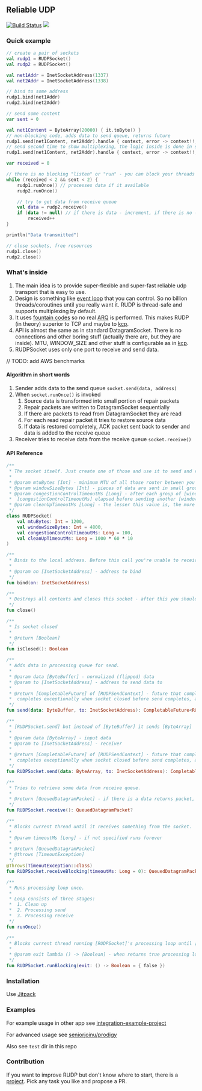 ## Reliable UDP

[![Build Status](https://travis-ci.com/seniorjoinu/reliable-udp.svg?branch=master)](https://travis-ci.com/seniorjoinu/reliable-udp)
[![](https://jitpack.io/v/seniorjoinu/reliable-udp.svg)](https://jitpack.io/#seniorjoinu/reliable-udp)

### Quick example
```kotlin
// create a pair of sockets
val rudp1 = RUDPSocket()
val rudp2 = RUDPSocket()

val net1Addr = InetSocketAddress(1337)
val net2Addr = InetSocketAddress(1338)

// bind to some address
rudp1.bind(net1Addr)
rudp2.bind(net2Addr)

// send some content
var sent = 0

val net1Content = ByteArray(20000) { it.toByte() }
// non-blocking code, adds data to send queue, returns future
rudp1.send(net1Content, net2Addr).handle { context, error -> context!!; sent++ }
// send second time to show multiplexing, the logic inside is done in sequence, so it is absolutely save to increment asynchronously
rudp1.send(net1Content, net2Addr).handle { context, error -> context!!; sent++ }

var received = 0

// there is no blocking "listen" or "run" - you can block your threads in a way you like
while (received < 2 && sent < 2) {
    rudp1.runOnce() // processes data if it available
    rudp2.runOnce()

    // try to get data from receive queue
    val data = rudp2.receive()
    if (data != null) // if there is data - increment, if there is no - try again
        received++
}

println("Data transmitted")

// close sockets, free resources
rudp1.close()
rudp2.close()
```

### What's inside

1. The main idea is to provide super-flexible and super-fast reliable udp transport that is easy to use.
2. Design is something like [event loop](https://en.wikipedia.org/wiki/Event_loop) that you can control. 
    So no billion threads/coroutines until you really want it. RUDP is thread-safe and supports multiplexing by default.
3. It uses [fountain codes](https://en.wikipedia.org/wiki/Fountain_code) so no real 
    [ARQ](https://en.wikipedia.org/wiki/Automatic_repeat_request) is performed. This makes RUDP (in theory) superior 
    to TCP and maybe to [kcp](https://github.com/skywind3000/kcp).
4. API is almost the same as in standard DatagramSocket. There is no connections and other boring stuff (actually 
    there are, but they are inside). MTU, WINDOW_SIZE and other stuff is configurable as 
    in [kcp](https://github.com/skywind3000/kcp).
5. RUDPSocket uses only one port to receive and send data.

// TODO: add AWS benchmarks

#### Algorithm in short words
1. Sender adds data to the send queue `socket.send(data, address)`
2. When `socket.runOnce()` is invoked
    1. Source data is transformed into small portion of repair packets
    2. Repair packets are written to DatagramSocket sequentially
    3. If there are packets to read from DatagramSocket they are read
    4. For each read repair packet it tries to restore source data
    5. If data is restored completely, ACK packet sent back to sender and data is added to the receive queue
3. Receiver tries to receive data from the receive queue `socket.receive()`

#### API Reference
```kotlin
/**
 * The socket itself. Just create one of those and use it to send and receive data over the network.
 *
 * @param mtuBytes [Int] - minimum MTU of all those router between you and someone you send data to
 * @param windowSizeBytes [Int] - pieces of data are sent in small groups with total size of this value
 * @param congestionControlTimeoutMs [Long] - after each group of [windowSizeBytes] is sent, socket waits until
 *  [congestionControlTimeoutMs] elapsed before sending another [windowSizeBytes] of that data
 * @param cleanUpTimeoutMs [Long] - the lesser this value is, the more frequent socket will clean up itself
 */
class RUDPSocket(
    val mtuBytes: Int = 1200,
    val windowSizeBytes: Int = 4800,
    val congestionControlTimeoutMs: Long = 100,
    val cleanUpTimeoutMs: Long = 1000 * 60 * 10
)

/**
 * Binds to the local address. Before this call you're unable to receive packets.
 *
 * @param on [InetSocketAddress] - address to bind
 */
fun bind(on: InetSocketAddress)

/**
 * Destroys all contexts and closes this socket - after this you should create another one to work with
 */
fun close()

/**
 * Is socket closed
 *
 * @return [Boolean]
 */
fun isClosed(): Boolean

/**
 * Adds data in processing queue for send.
 *
 * @param data [ByteBuffer] - normalized (flipped) data
 * @param to [InetSocketAddress] - address to send data to
 *
 * @return [CompletableFuture] of [RUDPSendContext] - future that completes when send succeeds,
 *  completes exceptionally when socket closed before send completes, and can be canceled (that will cancel sending)
 */
fun send(data: ByteBuffer, to: InetSocketAddress): CompletableFuture<RUDPSendContext> 

/**
 * [RUDPSocket.send] but instead of [ByteBuffer] it sends [ByteArray]
 *
 * @param data [ByteArray] - input data
 * @param to [InetSocketAddress] - receiver
 *
 * @return [CompletableFuture] of [RUDPSendContext] - future that completes when send succeeds,
 *  completes exceptionally when socket closed before send completes, and can be canceled (that will cancel sending)
 */
fun RUDPSocket.send(data: ByteArray, to: InetSocketAddress): CompletableFuture<RUDPSendContext>

/**
 * Tries to retrieve some data from receive queue.
 *
 * @return [QueuedDatagramPacket] - if there is a data returns packet, otherwise - [null]
 */
fun RUDPSocket.receive(): QueuedDatagramPacket?

/**
 * Blocks current thread until it receives something from the socket.
 *
 * @param timeoutMs [Long] - if not specified runs forever
 *
 * @return [QueuedDatagramPacket]
 * @throws [TimeoutException]
 */
@Throws(TimeoutException::class)
fun RUDPSocket.receiveBlocking(timeoutMs: Long = 0): QueuedDatagramPacket

/**
 * Runs processing loop once.
 *
 * Loop consists of three stages:
 *  1. Clean up
 *  2. Processing send
 *  3. Processing receive
 */
fun runOnce()

/**
 * Blocks current thread running [RUDPSocket]'s processing loop until [exit] condition is met.
 *
 * @param exit lambda () -> [Boolean] - when returns true processing loop completes (it still be run after)
 */
fun RUDPSocket.runBlocking(exit: () -> Boolean = { false })
```

### Installation
Use [Jitpack](https://jitpack.io/)

### Examples
For example usage in other app see [integration-example-project](https://github.com/seniorjoinu/reliable-udp-integration)

For advanced usage see [seniorjoinu/prodigy](https://github.com/seniorjoinu/prodigy)

Also see `test` dir in this repo

### Contribution
If you want to improve RUDP but don't know where to start, there is a [project](https://github.com/seniorjoinu/reliable-udp/projects/1).
Pick any task you like and propose a PR.
